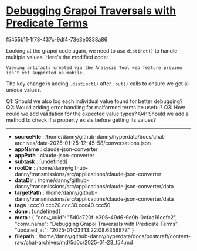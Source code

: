 # [Debugging Grapoi Traversals with Predicate Terms](https://claude.ai/chat/5d0c720f-e306-49d6-9e0b-0cfad16cefc2)

f5455b11-1f78-437c-9df4-73e3e0338a86

 Looking at the grapoi code again, we need to use `distinct()` to handle multiple values. Here's the modified code:
```
Viewing artifacts created via the Analysis Tool web feature preview isn’t yet supported on mobile.
```



The key change is adding `.distinct()` after `.out()` calls to ensure we get all unique values.

Q1: Should we also log each individual value found for better debugging?
Q2: Would adding error handling for malformed terms be useful?
Q3: How could we add validation for the expected value types?
Q4: Should we add a method to check if a property exists before getting its values?

---

* **sourceFile** : /home/danny/github-danny/hyperdata/docs/chat-archives/data-2025-01-25-12-45-58/conversations.json
* **appName** : claude-json-converter
* **appPath** : claude-json-converter
* **subtask** : [undefined]
* **rootDir** : /home/danny/github-danny/transmissions/src/applications/claude-json-converter
* **dataDir** : /home/danny/github-danny/transmissions/src/applications/claude-json-converter/data
* **targetPath** : /home/danny/github-danny/transmissions/src/applications/claude-json-converter/data
* **tags** : ccc10.ccc20.ccc30.ccc40.ccc50
* **done** : [undefined]
* **meta** : {
  "conv_uuid": "5d0c720f-e306-49d6-9e0b-0cfad16cefc2",
  "conv_name": "Debugging Grapoi Traversals with Predicate Terms",
  "updated_at": "2025-01-23T13:22:08.635687Z"
}
* **filepath** : /home/danny/github-danny/hyperdata/docs/postcraft/content-raw/chat-archives/md/5d0c/2025-01-23_f54.md